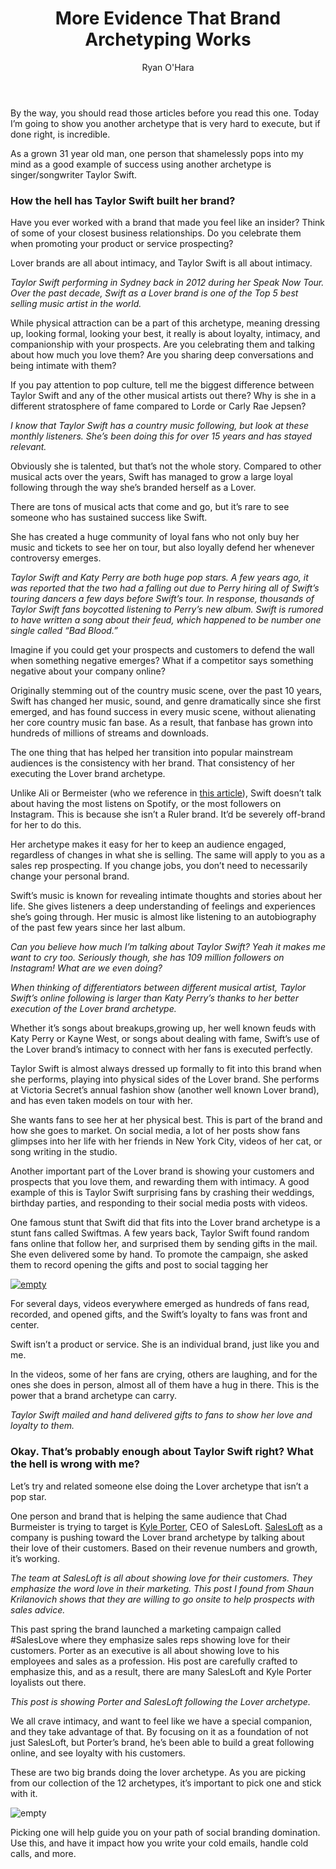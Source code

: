 ﻿---
title: More Evidence That Brand Archetyping Works
description: I’ve written about how you can get people to love you when you do social selling using brand archetypes, and proved the Ruler brand works
coverImage: img/tswift2.jpg
publishDate: Sep 20, 2018

author: Ryan O'Hara
authorProfile: Ryan O'Hara has been an early employee at several startups helping them with marketing and prospecting tactics, including Dyn who was acquired by Oracle for $600+ million in 2016. He's had prospecting campaigns featured in Fortune, Mashable, and TheNextWeb. Ryan specializes in branding, business development, prospecting, and coaching people on how to make good digital first impressions. He also mentors two accelerators, The Iron Yard and The Alpha Loft, and hosts The Prospecting Podcast.
authorImage: img/Ryan-OHara-Headshot.png
---

By the way, you should read those articles before you read this one. Today I’m going to show you another archetype that is very hard to execute, but if done right, is incredible.

As a grown 31 year old man, one person that shamelessly pops into my mind as a good example of success using another archetype is singer/songwriter Taylor Swift.

### How the hell has Taylor Swift built her brand?

Have you ever worked with a brand that made you feel like an insider? Think of some of your closest business relationships. Do you celebrate them when promoting your product or service prospecting?

Lover brands are all about intimacy, and Taylor Swift is all about intimacy.

_Taylor Swift performing in Sydney back in 2012 during her Speak Now Tour. Over the past decade, Swift as a Lover brand is one of the Top 5 best selling music artist in the world._

While physical attraction can be a part of this archetype, meaning dressing up, looking formal, looking your best, it really is about loyalty, intimacy, and companionship with your prospects. Are you celebrating them and talking about how much you love them? Are you sharing deep conversations and being intimate with them?

If you pay attention to pop culture, tell me the biggest difference between Taylor Swift and any of the other musical artists out there? Why is she in a different stratosphere of fame compared to Lorde or Carly Rae Jepsen?

_I know that Taylor Swift has a country music following, but look at these monthly listeners. She’s been doing this for over 15 years and has stayed relevant._

Obviously she is talented, but that’s not the whole story. Compared to other musical acts over the years, Swift has managed to grow a large loyal following through the way she’s branded herself as a Lover.

There are tons of musical acts that come and go, but it’s rare to see someone who has sustained success like Swift.

She has created a huge community of loyal fans who not only buy her music and tickets to see her on tour, but also loyally defend her whenever controversy emerges.

_Taylor Swift and Katy Perry are both huge pop stars. A few years ago, it was reported that the two had a falling out due to Perry hiring all of Swift’s touring dancers a few days before Swift’s tour. In response, thousands of Taylor Swift fans boycotted listening to Perry’s new album. Swift is rumored to have written a song about their feud, which happened to be number one single called “Bad Blood.”_

Imagine if you could get your prospects and customers to defend the wall when something negative emerges? What if a competitor says something negative about your company online?

Originally stemming out of the country music scene, over the past 10 years, Swift has changed her music, sound, and genre dramatically since she first emerged, and has found success in every music scene, without alienating her core country music fan base. As a result, that fanbase has grown into hundreds of millions of streams and downloads.

The one thing that has helped her transition into popular mainstream audiences is the consistency with her brand. That consistency of her executing the Lover brand archetype.

Unlike Ali or Bermeister (who we reference in [this article](https://leadiq.com/2018/09/proof-that-the-ruler-brand-archetype-works/)), Swift doesn’t talk about having the most listens on Spotify, or the most followers on Instagram. This is because she isn’t a Ruler brand. It’d be severely off-brand for her to do this.

Her archetype makes it easy for her to keep an audience engaged, regardless of changes in what she is selling. The same will apply to you as a sales rep prospecting. If you change jobs, you don’t need to necessarily change your personal brand.

Swift’s music is known for revealing intimate thoughts and stories about her life. She gives listeners a deep understanding of feelings and experiences she’s going through. Her music is almost like listening to an autobiography of the past few years since her last album.

_Can you believe how much I’m talking about Taylor Swift? Yeah it makes me want to cry too. Seriously though, she has 109 million followers on Instagram! What are we even doing?_

_When thinking of differentiators between different musical artist, Taylor Swift’s online following is larger than Katy Perry’s thanks to her better execution of the Lover brand archetype._

Whether it’s songs about breakups,growing up, her well known feuds with Katy Perry or Kayne West, or songs about dealing with fame, Swift’s use of the Lover brand’s intimacy to connect with her fans is executed perfectly.

Taylor Swift is almost always dressed up formally to fit into this brand when she performs, playing into physical sides of the Lover brand. She performs at Victoria Secret’s annual fashion show (another well known Lover brand), and has even taken models on tour with her.

She wants fans to see her at her physical best. This is part of the brand and how she goes to market. On social media, a lot of her posts show fans glimpses into her life with her friends in New York City, videos of her cat, or song writing in the studio.

Another important part of the Lover brand is showing your customers and prospects that you love them, and rewarding them with intimacy. A good example of this is Taylor Swift surprising fans by crashing their weddings, birthday parties, and responding to their social media posts with videos.

One famous stunt that Swift did that fits into the Lover brand archetype is a stunt fans called Swiftmas. A few years back, Taylor Swift found random fans online that follow her, and surprised them by sending gifts in the mail. She even delivered some by hand. To promote the campaign, she asked them to record opening the gifts and post to social tagging her

[![empty](/img/taylor-swifts-gift.png)](https://www.youtube.com/embed/j3yyF31jbKo)

For several days, videos everywhere emerged as hundreds of fans read, recorded, and opened gifts, and the Swift’s loyalty to fans was front and center.

Swift isn’t a product or service. She is an individual brand, just like you and me.

In the videos, some of her fans are crying, others are laughing, and for the ones she does in person, almost all of them have a hug in there. This is the power that a brand archetype can carry.

_Taylor Swift mailed and hand delivered gifts to fans to show her love and loyalty to them._

### Okay. That’s probably enough about Taylor Swift right? What the hell is wrong with me?

Let’s try and related someone else doing the Lover archetype that isn’t a pop star.

One person and brand that is helping the same audience that Chad Burmeister is trying to target is [Kyle Porter](https://www.linkedin.com/in/kyleporter/), CEO of SalesLoft. [SalesLoft](http://salesloft.com) as a company is pushing toward the Lover brand archetype by talking about their love of their customers. Based on their revenue numbers and growth, it’s working.

_The team at SalesLoft is all about showing love for their customers. They emphasize the word love in their marketing. This post I found from Shaun Krilanovich shows that they are willing to go onsite to help prospects with sales advice._

This past spring the brand launched a marketing campaign called #SalesLove where they emphasize sales reps showing love for their customers. Porter as an executive is all about showing love to his employees and sales as a profession. His post are carefully crafted to emphasize this, and as a result, there are many SalesLoft and Kyle Porter loyalists out there.

_This post is showing Porter and SalesLoft following the Lover archetype._

We all crave intimacy, and want to feel like we have a special companion, and they take advantage of that. By focusing on it as a foundation of not just SalesLoft, but Porter’s brand, he’s been able to build a great following online, and see loyalty with his customers.

These are two big brands doing the lover archetype. As you are picking from our collection of the 12 archetypes, it’s important to pick one and stick with it.

![empty](/img/Social-Selling-Workshop.png)

Picking one will help guide you on your path of social branding domination. Use this, and have it impact how you write your cold emails, handle cold calls, and more.
